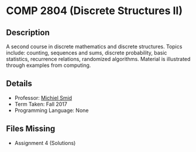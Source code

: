 # COMP 2804 (Discrete Structures II)

## Description 
A second course in discrete mathematics and discrete structures. Topics include: counting, sequences and sums, discrete probability, basic statistics, recurrence relations, randomized algorithms. Material is illustrated through examples from computing.

## Details
* Professor: [Michiel Smid](https://carleton.ca/scs/people/michiel-smid/)
* Term Taken: Fall 2017
* Programming Language: None

## Files Missing
* Assignment 4 (Solutions)
